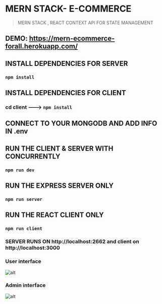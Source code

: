 # MERN STACK- E-COMMERCE 
> MERN STACK , REACT CONTEXT API FOR STATE MANAGEMENT 

## DEMO: https://mern-ecommerce-forall.herokuapp.com/




## INSTALL DEPENDENCIES FOR SERVER 
### `npm install`

## INSTALL DEPENDENCIES FOR CLIENT
### cd client ---> `npm install`

## CONNECT TO YOUR MONGODB AND ADD INFO IN .env


## RUN THE CLIENT & SERVER WITH CONCURRENTLY
### `npm run dev`

## RUN THE EXPRESS SERVER ONLY
### `npm run server`

## RUN THE REACT CLIENT ONLY
### `npm run client`

### SERVER RUNS ON http://localhost:2662 and client on http://localhost:3000

### User interface 

![alt](https://res.cloudinary.com/dhruvforall/image/upload/v1649740797/UI/Screenshot_12_ojbqrn.png)

### Admin interface 

![alt](https://res.cloudinary.com/dhruvforall/image/upload/v1649741071/UI/Screenshot_14_luq4oi.png)
